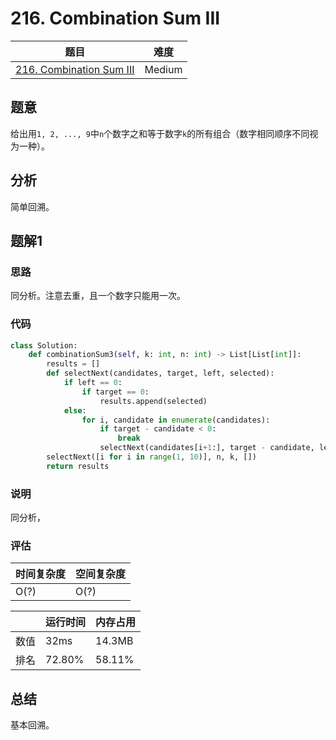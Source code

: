# 216. Combination Sum III

| 题目 | 难度 |
| ---- | ---- |
| [216. Combination Sum III](https://leetcode.com/problems/combination-sum-iii/) | Medium |

## 题意

给出用`1, 2, ..., 9`中`n`个数字之和等于数字`k`的所有组合（数字相同顺序不同视为一种）。

## 分析

简单回溯。

## 题解1

### 思路

同分析。注意去重，且一个数字只能用一次。

### 代码

```python
class Solution:
    def combinationSum3(self, k: int, n: int) -> List[List[int]]:
        results = []
        def selectNext(candidates, target, left, selected):
            if left == 0:
                if target == 0:
                    results.append(selected)
            else:
                for i, candidate in enumerate(candidates):
                    if target - candidate < 0:
                        break
                    selectNext(candidates[i+1:], target - candidate, left - 1, selected + [candidate])
        selectNext([i for i in range(1, 10)], n, k, [])
        return results
```

### 说明

同分析，

### 评估

| 时间复杂度 | 空间复杂度 |
| ---- | ---- |
| O(?) | O(?) |

| | 运行时间 | 内存占用 |
| ---- | ---- | ---- |
| 数值 | 32ms | 14.3MB |
| 排名 | 72.80% | 58.11% |

## 总结

基本回溯。
